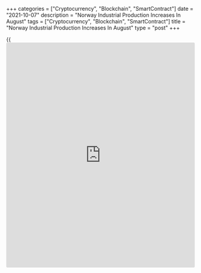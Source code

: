 +++
categories = ["Cryptocurrency", "Blockchain", "SmartContract"]
date = "2021-10-07"
description = "Norway Industrial Production Increases In August"
tags = ["Cryptocurrency", "Blockchain", "SmartContract"]
title = "Norway Industrial Production Increases In August"
type = "post"
+++

{{<iframe id="large-banner" src="https://www.bounty.group/#slide=21.0" width="100%" height="600" scrolling="no" style="border: 0px solid rgb(216, 221, 230); border-radius: 3px;">}}

Norway's industrial production increased in August, figures from
Statistics Norway showed on Thursday.

Industrial production grew 2.7 percent year-on-year in August, after 1.3
percent increase in July.

Manufacturing output accelerated 2.2 percent annually in August, after a
5.5 percent rise in July.

Production in electricity, gas and steam declined 10.6 percent and
mining and quarrying output fell 29.8 percent.

Among the main industrial groupings, production of intermediate goods
increased 0.9 percent yearly in August, while production in capital
goods fell 3.4 percent.

Production of consumer goods gained 8.8 percent and energy goods rose
2.9 percent.

Durable consumer goods production increased 1.3 percent and production
of non-durable goods rose 9.9 percent.

On a month-on-month basis, industrial production rose 2.7 percent in
August, after remaining unchanged in the preceding month.

For comments and feedback [contact](https://www.playgroundfx.com/contact/): editorial@rtt[news](https://www.letsplayfx.com/blog/forex-news-website/).com

[Economic News][1]

 **What parts of the world are seeing the best (and worst) economic
performances lately? Click[here][2] to check out our [Econ Scorecard][2]
and find out! See up-to-the-moment [ranking](https://www.playgroundfx.com/blog/crypto-exchange-ranking/)s for the best and worst
performers in [GDP][2], [unemployment rate][3], [inflation][4] and much
more.**

   1. www.rtt[news](https://www.letsplayfx.com/blog/forex-news-website/).com/Content/EconomicNews.aspx
   2. www.rtt[news](https://www.letsplayfx.com/blog/forex-news-website/).com/economic-scorecard/world-rank/GDP/highest-performance.aspx
   3. www.rtt[news](https://www.letsplayfx.com/blog/forex-news-website/).com/economic-scorecard/world-rank/unemployment-rate/lowest-performance.aspx
   4. www.rtt[news](https://www.letsplayfx.com/blog/forex-news-website/).com/economic-scorecard/world-rank/CPI/highest-performance.aspx